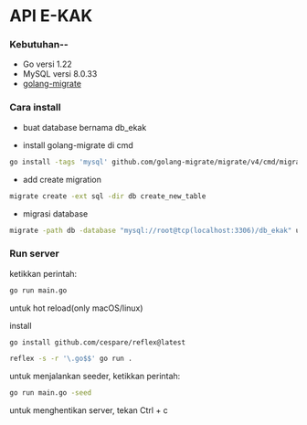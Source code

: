 # API E-KAK 


### Kebutuhan--

- Go versi 1.22
- MySQL versi 8.0.33
- [golang-migrate](https://github.com/golang-migrate/migrate)


### Cara install

- buat database bernama db_ekak

- install golang-migrate di cmd

```sh
go install -tags 'mysql' github.com/golang-migrate/migrate/v4/cmd/migrate@latest
```

- add create migration
``` sh
migrate create -ext sql -dir db create_new_table
```

- migrasi database

```sh
migrate -path db -database "mysql://root@tcp(localhost:3306)/db_ekak" up
```


### Run server

ketikkan perintah:

```sh
go run main.go
```

untuk hot reload(only macOS/linux)

install
```sh
go install github.com/cespare/reflex@latest
```

```sh
reflex -s -r '\.go$$' go run .
```

untuk menjalankan seeder, ketikkan perintah:

```sh
go run main.go -seed
```

untuk menghentikan server, tekan Ctrl + c
